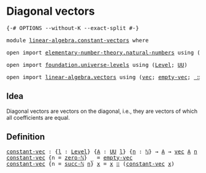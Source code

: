 # Diagonal vectors

<pre class="Agda"><a id="29" class="Symbol">{-#</a> <a id="33" class="Keyword">OPTIONS</a> <a id="41" class="Pragma">--without-K</a> <a id="53" class="Pragma">--exact-split</a> <a id="67" class="Symbol">#-}</a>

<a id="72" class="Keyword">module</a> <a id="79" href="linear-algebra.constant-vectors.html" class="Module">linear-algebra.constant-vectors</a> <a id="111" class="Keyword">where</a>

<a id="118" class="Keyword">open</a> <a id="123" class="Keyword">import</a> <a id="130" href="elementary-number-theory.natural-numbers.html" class="Module">elementary-number-theory.natural-numbers</a> <a id="171" class="Keyword">using</a> <a id="177" class="Symbol">(</a><a id="178" href="elementary-number-theory.natural-numbers.html#1530" class="Datatype">ℕ</a><a id="179" class="Symbol">;</a> <a id="181" href="elementary-number-theory.natural-numbers.html#1551" class="InductiveConstructor">zero-ℕ</a><a id="187" class="Symbol">;</a> <a id="189" href="elementary-number-theory.natural-numbers.html#1564" class="InductiveConstructor">succ-ℕ</a><a id="195" class="Symbol">)</a>

<a id="198" class="Keyword">open</a> <a id="203" class="Keyword">import</a> <a id="210" href="foundation.universe-levels.html" class="Module">foundation.universe-levels</a> <a id="237" class="Keyword">using</a> <a id="243" class="Symbol">(</a><a id="244" href="Agda.Primitive.html#597" class="Postulate">Level</a><a id="249" class="Symbol">;</a> <a id="251" href="foundation-core.universe-levels.html#235" class="Primitive">UU</a><a id="253" class="Symbol">)</a>

<a id="256" class="Keyword">open</a> <a id="261" class="Keyword">import</a> <a id="268" href="linear-algebra.vectors.html" class="Module">linear-algebra.vectors</a> <a id="291" class="Keyword">using</a> <a id="297" class="Symbol">(</a><a id="298" href="linear-algebra.vectors.html#472" class="Datatype">vec</a><a id="301" class="Symbol">;</a> <a id="303" href="linear-algebra.vectors.html#518" class="InductiveConstructor">empty-vec</a><a id="312" class="Symbol">;</a> <a id="314" href="linear-algebra.vectors.html#545" class="InductiveConstructor Operator">_∷_</a><a id="317" class="Symbol">)</a>
</pre>
## Idea

Diagonal vectors are vectors on the diagonal, i.e., they are vectors of which all coefficients are equal.

## Definition

<pre class="Agda"><a id="constant-vec"></a><a id="463" href="linear-algebra.constant-vectors.html#463" class="Function">constant-vec</a> <a id="476" class="Symbol">:</a> <a id="478" class="Symbol">{</a><a id="479" href="linear-algebra.constant-vectors.html#479" class="Bound">l</a> <a id="481" class="Symbol">:</a> <a id="483" href="Agda.Primitive.html#597" class="Postulate">Level</a><a id="488" class="Symbol">}</a> <a id="490" class="Symbol">{</a><a id="491" href="linear-algebra.constant-vectors.html#491" class="Bound">A</a> <a id="493" class="Symbol">:</a> <a id="495" href="foundation-core.universe-levels.html#235" class="Primitive">UU</a> <a id="498" href="linear-algebra.constant-vectors.html#479" class="Bound">l</a><a id="499" class="Symbol">}</a> <a id="501" class="Symbol">{</a><a id="502" href="linear-algebra.constant-vectors.html#502" class="Bound">n</a> <a id="504" class="Symbol">:</a> <a id="506" href="elementary-number-theory.natural-numbers.html#1530" class="Datatype">ℕ</a><a id="507" class="Symbol">}</a> <a id="509" class="Symbol">→</a> <a id="511" href="linear-algebra.constant-vectors.html#491" class="Bound">A</a> <a id="513" class="Symbol">→</a> <a id="515" href="linear-algebra.vectors.html#472" class="Datatype">vec</a> <a id="519" href="linear-algebra.constant-vectors.html#491" class="Bound">A</a> <a id="521" href="linear-algebra.constant-vectors.html#502" class="Bound">n</a>
<a id="523" href="linear-algebra.constant-vectors.html#463" class="Function">constant-vec</a> <a id="536" class="Symbol">{</a><a id="537" class="Argument">n</a> <a id="539" class="Symbol">=</a> <a id="541" href="elementary-number-theory.natural-numbers.html#1551" class="InductiveConstructor">zero-ℕ</a><a id="547" class="Symbol">}</a> <a id="549" class="Symbol">_</a> <a id="551" class="Symbol">=</a> <a id="553" href="linear-algebra.vectors.html#518" class="InductiveConstructor">empty-vec</a>
<a id="563" href="linear-algebra.constant-vectors.html#463" class="Function">constant-vec</a> <a id="576" class="Symbol">{</a><a id="577" class="Argument">n</a> <a id="579" class="Symbol">=</a> <a id="581" href="elementary-number-theory.natural-numbers.html#1564" class="InductiveConstructor">succ-ℕ</a> <a id="588" href="linear-algebra.constant-vectors.html#588" class="Bound">n</a><a id="589" class="Symbol">}</a> <a id="591" href="linear-algebra.constant-vectors.html#591" class="Bound">x</a> <a id="593" class="Symbol">=</a> <a id="595" href="linear-algebra.constant-vectors.html#591" class="Bound">x</a> <a id="597" href="linear-algebra.vectors.html#545" class="InductiveConstructor Operator">∷</a> <a id="599" class="Symbol">(</a><a id="600" href="linear-algebra.constant-vectors.html#463" class="Function">constant-vec</a> <a id="613" href="linear-algebra.constant-vectors.html#591" class="Bound">x</a><a id="614" class="Symbol">)</a>
</pre>